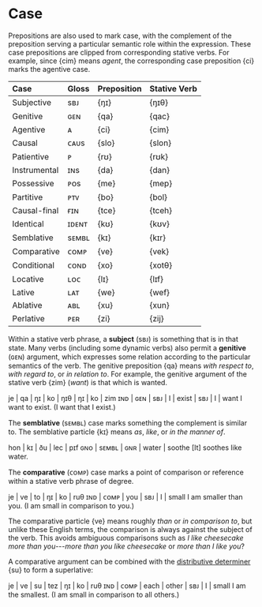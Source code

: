 # Case

Prepositions are also used to mark case, with the complement of the preposition
serving a particular semantic role within the expression. These case
prepositions are clipped from corresponding stative verbs. For example, since
{cim} means _agent_, the corresponding case preposition {ci} marks the agentive
case.

| Case         | Gloss | Preposition | Stative Verb |
| :----------- | :---- | :---------- | :----------- |
| Subjective   | sʙᴊ   | {ŋɪ}        | {ŋɪθ}        |
| Genitive     | ɢᴇɴ   | {qa}        | {qac}        |
| Agentive     | ᴀ     | {ci}        | {cim}        |
| Causal       | ᴄᴀᴜs  | {slo}       | {slon}       |
| Patientive   | ᴘ     | {rʊ}        | {rʊk}        |
| Instrumental | ɪɴs   | {da}        | {dan}        |
| Possessive   | ᴘᴏs   | {me}        | {mep}        |
| Partitive    | ᴘᴛᴠ   | {bo}        | {bol}        |
| Causal-final | ғɪɴ   | {tce}       | {tceh}       |
| Identical    | ɪᴅᴇɴᴛ | {kʊ}        | {kʊv}        |
| Semblative   | sᴇᴍʙʟ | {kɪ}        | {kɪr}        |
| Comparative  | ᴄᴏᴍᴘ  | {ve}        | {vek}        |
| Conditional  | ᴄᴏɴᴅ  | {xo}        | {xotθ}       |
| Locative     | ʟᴏᴄ   | {lɪ}        | {lɪf}        |
| Lative       | ʟᴀᴛ   | {we}        | {wef}        |
| Ablative     | ᴀʙʟ   | {xu}        | {xun}        |
| Perlative    | ᴘᴇʀ   | {zi}        | {zij}        |

Within a stative verb phrase, a **subject** (sʙᴊ) is something that is in that
state. Many verbs (including some dynamic verbs) also permit a **genitive**
(ɢᴇɴ) argument, which expresses some relation according to the particular
semantics of the verb. The genitive preposition {qa} means _with respect to_,
_with regard to_, or _in relation to_. For example, the genitive argument of the
stative verb {zim} (_want_) is that which is wanted.

<gloss>
je  | qa  | ŋɪ  | ko | ŋɪθ   | ŋɪ  | ko | zim
ɪɴᴅ | ɢᴇɴ | sʙᴊ | I  | exist | sʙᴊ | I  | want
I want to exist. (I want that I exist.)
</gloss>

The **semblative** (sᴇᴍʙʟ) case marks something the complement is similar to.
The semblative particle {kɪ} means _as_, _like_, or _in the manner of_.

<gloss>
hon | kɪ    | ðu  | lec   | pɪf
ɢɴᴏ | sᴇᴍʙʟ | ɢɴʀ | water | soothe
[It] soothes like water.
</gloss>

The **comparative** (ᴄᴏᴍᴘ) case marks a point of comparison or reference within
a stative verb phrase of degree.

<gloss>
je  | ve   | to  | ŋɪ  | ko | ruθ
ɪɴᴅ | ᴄᴏᴍᴘ | you | sʙᴊ | I  | small
I am smaller than you. (I am small in comparison to you.)
</gloss>

The comparative particle {ve} means roughly _than_ or _in comparison to_, but
unlike these English terms, the comparison is always against the subject of the
verb. This avoids ambiguous comparisons such as _I like cheesecake more than
you_---_more than you like cheesecake_ or _more than I like you_?

A comparative argument can be combined with the [distributive
determiner](./determiner-phrases.md) {su} to form a superlative:

<gloss>
je  | ve   | su   | tez   | ŋɪ  | ko | ruθ
ɪɴᴅ | ᴄᴏᴍᴘ | each | other | sʙᴊ | I  | small
I am the smallest. (I am small in comparison to all others.)
</gloss>
